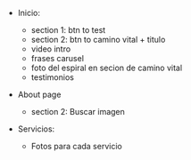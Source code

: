 - Inicio:
    - section 1: btn to test
    - section 2: btn to camino vital + titulo
    * video intro
    * frases carusel
    - foto del espiral en secion de camino vital
    * testimonios


- About page
    - section 2: Buscar imagen

- Servicios:
    * Fotos para cada servicio